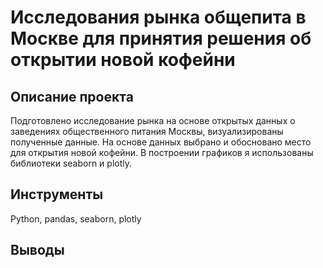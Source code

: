 # Исследования рынка общепита в Москве для принятия решения об открытии новой кофейни
## Описание проекта
Подготовлено исследование рынка на основе открытых данных о заведениях общественного питания Москвы, визуализированы полученные данные. На основе данных выбрано и обосновано место для открытия новой кофейни. В построении графиков я использованы библиотеки seaborn и plotly.
## Инструменты
Python, pandas, seaborn, plotly
## Выводы
